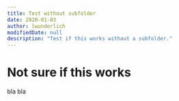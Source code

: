 ```yaml
---
title: Test without subfolder
date: 2020-01-03
author: lwunderlich
modifiedDate: null
description: "Test if this works without a subfolder."
---
```


# Not sure if this works

bla bla